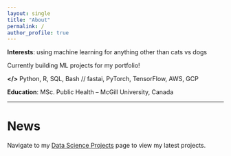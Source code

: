 ```yaml
---
layout: single
title: "About"
permalink: /
author_profile: true
---
```


**Interests**: using machine learning for anything other than cats vs dogs

Currently building ML projects for my portfolio!

**</>** Python, R, SQL, Bash // fastai, PyTorch, TensorFlow, AWS, GCP

**Education**: MSc. Public Health – McGill University, Canada

------

# News

Navigate to my [Data Science Projects](https://luca-martial.github.io/projects/) page to view my latest projects.
